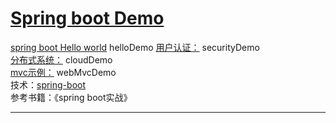 # [Spring boot Demo](https://github.com/shuchun/bootExample)  

[spring boot Hello world](https://github.com/shuchun/bootExample/tree/master/helloboot) helloDemo
[用户认证：](https://github.com/shuchun/bootExample/tree/master/securityExample) securityDemo   
[分布式系统：](https://github.com/shuchun/bootExample/tree/master/cloudDemo) cloudDemo     
[mvc示例：](https://github.com/shuchun/bootExample/tree/master/webmvcDemo) webMvcDemo            
技术：[spring-boot](http://projects.spring.io/spring-boot/)  
参考书籍：《spring boot实战》   

----  

